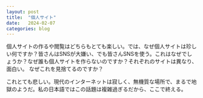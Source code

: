 ```yaml
---
layout: post
title:  "個人サイト"
date:   2024-02-07 
categories: blog
---
```

個人サイトの作るや閲覧はどちらもとても楽しい。では、なぜ個人サイトは珍しい何ですか？皆さんはSNSが大嫌い、でも皆さんSNSを使う。これはなぜでしょうか？なぜ誰も個人サイトを作らないのですか？それぞれのサイトは異なり、面白い。
なぜこれを見捨てるのですか？

これとても悲しい。現代のインターネットは寂しく、無機質な場所で、まるで地獄のようだ。私の日本語ではこの話題は複雑過ぎるだから、ここで終える。